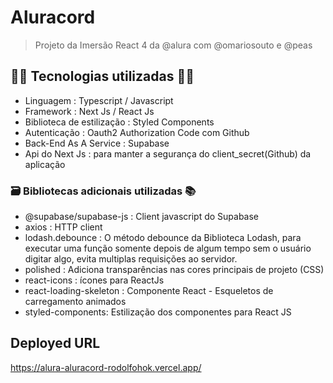 # Aluracord

> Projeto da Imersão React 4 da @alura com @omariosouto e @peas

## 👨‍💻 Tecnologias utilizadas 👩‍💻

- Linguagem : Typescript / Javascript
- Framework : Next Js / React Js
- Biblioteca de estilização : Styled Components
- Autenticação : Oauth2 Authorization Code com Github
- Back-End As A Service : Supabase
- Api do Next Js : para manter a segurança do client_secret(Github) da aplicação

### 🗃️ Bibliotecas adicionais utilizadas 📚

- @supabase/supabase-js : Client javascript do Supabase
- axios : HTTP client
- lodash.debounce : O método debounce da Biblioteca Lodash, para executar uma função somente depois de algum tempo sem o usuário digitar algo, evita multiplas requisições ao servidor.
- polished : Adiciona transparências nas cores principais de projeto (CSS)
- react-icons : ícones para ReactJs
- react-loading-skeleton : Componente React - Esqueletos de carregamento animados
- styled-components: Estilização dos componentes para React JS

## Deployed URL

https://alura-aluracord-rodolfohok.vercel.app/
